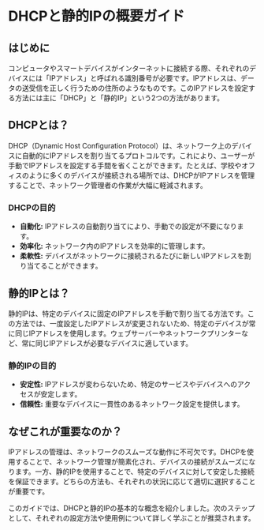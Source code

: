 # DHCPと静的IPの概要ガイド

## はじめに

コンピュータやスマートデバイスがインターネットに接続する際、それぞれのデバイスには「IPアドレス」と呼ばれる識別番号が必要です。IPアドレスは、データの送受信を正しく行うための住所のようなものです。このIPアドレスを設定する方法には主に「DHCP」と「静的IP」という2つの方法があります。

## DHCPとは？

DHCP（Dynamic Host Configuration Protocol）は、ネットワーク上のデバイスに自動的にIPアドレスを割り当てるプロトコルです。これにより、ユーザーが手動でIPアドレスを設定する手間を省くことができます。たとえば、学校やオフィスのように多くのデバイスが接続される場所では、DHCPがIPアドレスを管理することで、ネットワーク管理者の作業が大幅に軽減されます。

### DHCPの目的
- **自動化:** IPアドレスの自動割り当てにより、手動での設定が不要になります。
- **効率化:** ネットワーク内のIPアドレスを効率的に管理します。
- **柔軟性:** デバイスがネットワークに接続されるたびに新しいIPアドレスを割り当てることができます。

## 静的IPとは？

静的IPは、特定のデバイスに固定のIPアドレスを手動で割り当てる方法です。この方法では、一度設定したIPアドレスが変更されないため、特定のデバイスが常に同じIPアドレスを使用します。ウェブサーバーやネットワークプリンターなど、常に同じIPアドレスが必要なデバイスに適しています。

### 静的IPの目的
- **安定性:** IPアドレスが変わらないため、特定のサービスやデバイスへのアクセスが安定します。
- **信頼性:** 重要なデバイスに一貫性のあるネットワーク設定を提供します。

## なぜこれが重要なのか？

IPアドレスの管理は、ネットワークのスムーズな動作に不可欠です。DHCPを使用することで、ネットワーク管理が簡素化され、デバイスの接続がスムーズになります。一方、静的IPを使用することで、特定のデバイスに対して安定した接続を保証できます。どちらの方法も、それぞれの状況に応じて適切に選択することが重要です。

このガイドでは、DHCPと静的IPの基本的な概念を紹介しました。次のステップとして、それぞれの設定方法や使用例について詳しく学ぶことが推奨されます。